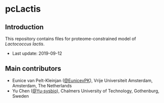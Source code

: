 pcLactis
===============

Introduction
------------

This repository contains files for proteome-constrained model of _Lactococcus lactis_.

* Last update: 2019-09-12


Main contributors
-------------------------------

* Eunice van Pelt-Kleinjan ([@EunicevPK](https://github.com/EunicevPK)), Vrije Universiteit Amsterdam, Amsterdam, The Netherlands
* Yu Chen ([@Yu-sysbio](https://github.com/Yu-sysbio)), Chalmers University of Technology, Gothenburg, Sweden

